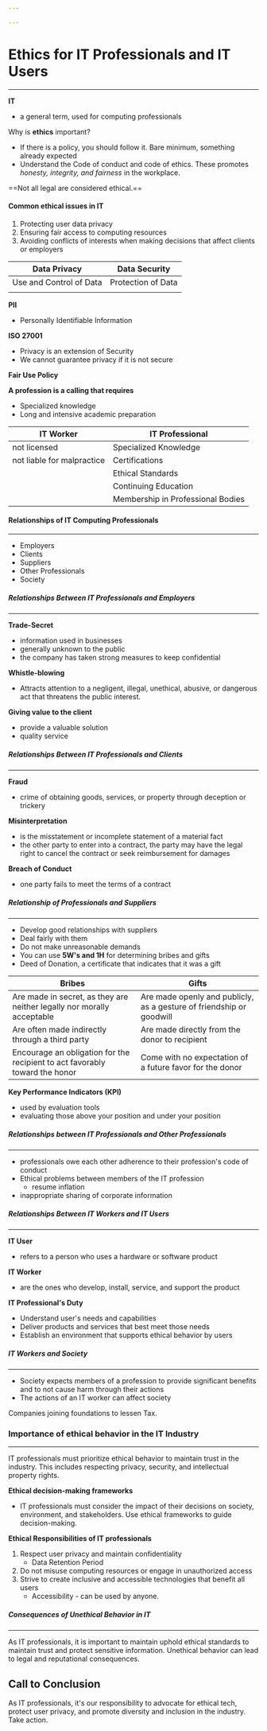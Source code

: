 ```yaml
---

---
```


# Ethics for IT Professionals and IT Users
---
**IT**
- a general term, used for computing professionals

Why is **ethics** important?
- If there is a policy, you should follow it. Bare minimum, something already expected
- Understand the Code of conduct and code of ethics. These promotes *honesty, integrity, and fairness* in the workplace.

==Not all legal are considered ethical.==

#### Common ethical issues in IT
1. Protecting user data privacy
2. Ensuring fair access to computing resources
3. Avoiding conflicts of interests when making decisions that affect clients or employers

| Data Privacy            | Data Security      |
| ----------------------- | ------------------ |
| Use and Control of Data | Protection of Data |
|                         |                    |
**PII** 
- Personally Identifiable Information

**ISO 27001** 
- Privacy is an extension of Security
- We cannot guarantee privacy if it is not secure

**Fair Use Policy**

**A profession is a calling that requires**
- Specialized knowledge
- Long and intensive academic preparation

| IT Worker                  | IT Professional                   |
| -------------------------- | --------------------------------- |
| not licensed               | Specialized Knowledge             |
| not liable for malpractice | Certifications                    |
|                            | Ethical Standards                 |
|                            | Continuing Education              |
|                            | Membership in Professional Bodies |
#### Relationships of IT Computing Professionals
---
- Employers
- Clients
- Suppliers
- Other Professionals
- Society

##### Relationships Between IT Professionals and Employers
---
**Trade-Secret**
- information used in businesses
- generally unknown to the public
- the company has taken strong measures to keep confidential

**Whistle-blowing**
- Attracts attention to a negligent, illegal, unethical, abusive, or dangerous act that threatens the public interest.

**Giving value to the client**
- provide a valuable solution
- quality service

##### Relationships Between IT Professionals and Clients
---
**Fraud**
- crime of obtaining goods, services, or property through deception or trickery

**Misinterpretation**
- is the misstatement or incomplete statement of a material fact
- the other party to enter into a contract, the party may have the legal right to cancel the contract or seek reimbursement for damages

**Breach of Conduct**
- one party fails to meet the terms of a contract

##### Relationship of Professionals and Suppliers
---
- Develop good relationships with suppliers
- Deal fairly with them
- Do not make unreasonable demands
- You can use **5W's and 1H** for determining bribes and gifts
- Deed of Donation,  a certificate that indicates that it was a gift

| **Bribes**                                                                  | **Gifts**                                                            |
| --------------------------------------------------------------------------- | -------------------------------------------------------------------- |
| Are made in secret, as they are neither legally nor morally acceptable      | Are made openly and publicly, as a gesture of friendship or goodwill |
| Are often made indirectly through a third party                             | Are made directly from the donor to recipient                        |
| Encourage an obligation for the recipient to act favorably toward the honor | Come with no expectation of a future favor for the donor             |

**Key Performance Indicators (KPI)**
- used by evaluation tools
- evaluating those above your position and under your position

##### Relationships between IT Professionals and Other Professionals
---
- professionals owe each other adherence to their profession's code of conduct
- Ethical problems between members of the IT profession
	- resume inflation
- inappropriate sharing of corporate information

##### Relationships Between IT Workers and IT Users
---
**IT User**
- refers to a person who uses a hardware or software product

**IT Worker**
- are the ones who develop, install, service, and support the product

**IT Professional's Duty**
- Understand user's needs and capabilities
- Deliver products and services that best meet those needs
- Establish an environment that supports ethical behavior by users

##### IT Workers and Society
---
- Society expects members of a profession to provide significant benefits and to not cause harm through their actions
- The actions of an IT worker can affect society

Companies joining foundations to lessen Tax.

### Importance of ethical behavior in the IT Industry
---
IT professionals must prioritize ethical behavior to maintain trust in the industry. This includes respecting privacy, security, and intellectual property rights.

**Ethical decision-making frameworks**
- IT professionals must consider the impact of their decisions on society, environment, and stakeholders. Use ethical frameworks to guide decision-making.

**Ethical Responsibilities of IT professionals**
1. Respect user privacy and maintain confidentiality
	- Data Retention Period
2. Do not misuse computing resources or engage in unauthorized access
3. Strive to create inclusive and accessible technologies that benefit all users
	- Accessibility - can be used by anyone.

##### Consequences of Unethical Behavior in IT
---
As IT professionals, it is important to maintain uphold ethical standards to maintain trust and protect sensitive information. Unethical  behavior can lead to legal and reputational consequences.

Call to Conclusion
---
As IT professionals, it's our responsibility to advocate for ethical tech, protect user privacy, and promote diversity and inclusion in the industry. Take action.





